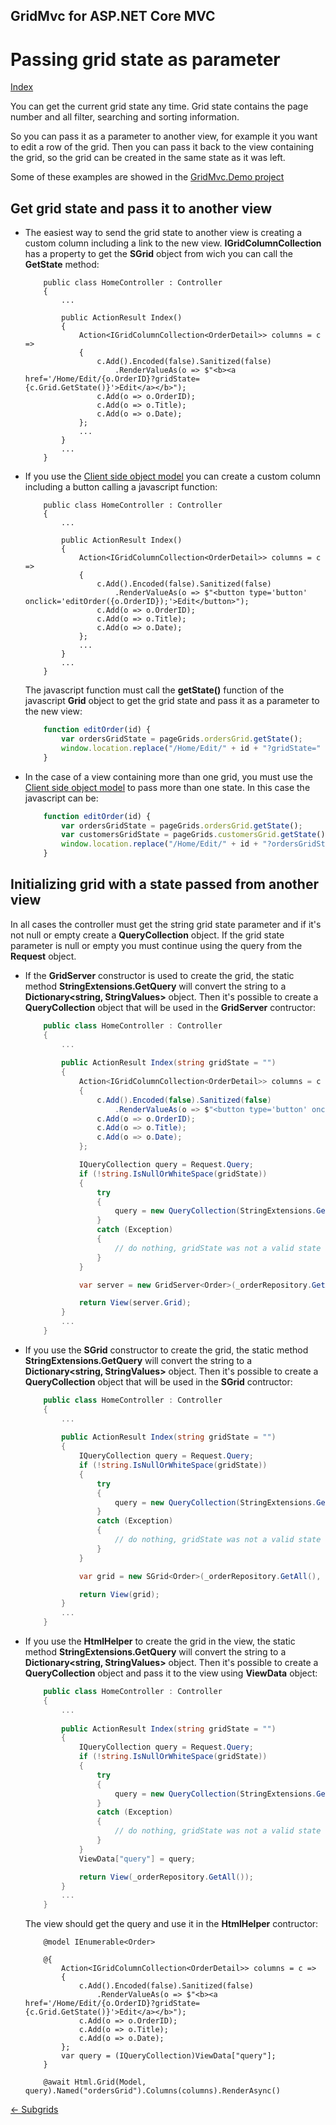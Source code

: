 ## GridMvc for ASP.NET Core MVC

# Passing grid state as parameter

[Index](Documentation.md)

You can get the current grid state any time.
Grid state contains the page number and all filter, searching and sorting information.

So you can pass it as a parameter to another view, for example it you want to edit a row of the grid.
Then you can pass it back to the view containing the grid, so the grid can be created in the same state as it was left.

Some of these examples are showed in the [GridMvc.Demo project](https://github.com/gustavnavar/Grid.Blazor/tree/master/GridMvc.Demo)

## Get grid state and pass it to another view

* The easiest way to send the grid state to another view is creating a custom column including a link to the new view.
    **IGridColumnCollection** has a property to get the **SGrid** object from wich you can call the **GetState** method:
    ```razor
        public class HomeController : Controller
        {
            ...
        
            public ActionResult Index()
            {
                Action<IGridColumnCollection<OrderDetail>> columns = c =>
                {
                    c.Add().Encoded(false).Sanitized(false)
                        .RenderValueAs(o => $"<b><a href='/Home/Edit/{o.OrderID}?gridState={c.Grid.GetState()}'>Edit</a></b>");
                    c.Add(o => o.OrderID);
                    c.Add(o => o.Title);
                    c.Add(o => o.Date);
                };
                ...
            }
            ...
        }
    
    ```

* If you use the [Client side object model](Client_side_object_model.md) you can create a custom column including a button calling a javascript function:
    ```razor
        public class HomeController : Controller
        {
            ...
        
            public ActionResult Index()
            {
                Action<IGridColumnCollection<OrderDetail>> columns = c =>
                {
                    c.Add().Encoded(false).Sanitized(false)
                        .RenderValueAs(o => $"<button type='button' onclick='editOrder({o.OrderID});'>Edit</button>");
                    c.Add(o => o.OrderID);
                    c.Add(o => o.Title);
                    c.Add(o => o.Date);
                };
                ...
            }
            ...
        }
    
    ```

    The javascript function must call the **getState()** function of the javascript **Grid** object to get the grid state and pass it as a parameter to the new view:
    ```javascript
        function editOrder(id) {
            var ordersGridState = pageGrids.ordersGrid.getState();
            window.location.replace("/Home/Edit/" + id + "?gridState=" + ordersGridState);
        }
    ```

* In the case of a view containing more than one grid, you must use the [Client side object model](Client_side_object_model.md) to pass more than one state.
In this case the javascript can be:
    ```javascript
        function editOrder(id) {
            var ordersGridState = pageGrids.ordersGrid.getState();
            var customersGridState = pageGrids.customersGrid.getState();
            window.location.replace("/Home/Edit/" + id + "?ordersGridState=" + ordersGridState + "&customersGridState=" + customersGridState );
        }
    ```

## Initializing grid with a state passed from another view

In all cases the controller must get the string grid state parameter and if it's not null or empty create a **QueryCollection** object.
If the grid state parameter is null or empty you must continue using the query from the **Request** object.

* If the **GridServer** constructor is used to create the grid, the static method **StringExtensions.GetQuery** will convert the string to a **Dictionary<string, StringValues>** object. 
Then it's possible to create a **QueryCollection** object that will be used in the **GridServer** contructor:
    ```c#
        public class HomeController : Controller
        {
            ...
        
            public ActionResult Index(string gridState = "")
            {
                Action<IGridColumnCollection<OrderDetail>> columns = c =>
                {
                    c.Add().Encoded(false).Sanitized(false)
                        .RenderValueAs(o => $"<button type='button' onclick='editOrder({o.OrderID});'>Edit</button>");
                    c.Add(o => o.OrderID);
                    c.Add(o => o.Title);
                    c.Add(o => o.Date);
                };

                IQueryCollection query = Request.Query;
                if (!string.IsNullOrWhiteSpace(gridState))
                {
                    try
                    {
                        query = new QueryCollection(StringExtensions.GetQuery(gridState));
                    }
                    catch (Exception)
                    {
                        // do nothing, gridState was not a valid state
                    }
                }

                var server = new GridServer<Order>(_orderRepository.GetAll(), query, false, "ordersGrid", columns, 10);

                return View(server.Grid);
            }
            ...
        }
     ```

* If you use the **SGrid** constructor to create the grid, the static method **StringExtensions.GetQuery** will convert the string to a **Dictionary<string, StringValues>** object. 
Then it's possible to create a **QueryCollection** object that will be used in the **SGrid** contructor:
    ```c#
        public class HomeController : Controller
        {
            ...
        
            public ActionResult Index(string gridState = "")
            {
                IQueryCollection query = Request.Query;
                if (!string.IsNullOrWhiteSpace(gridState))
                {
                    try
                    {
                        query = new QueryCollection(StringExtensions.GetQuery(gridState));
                    }
                    catch (Exception)
                    {
                        // do nothing, gridState was not a valid state
                    }
                }

                var grid = new SGrid<Order>(_orderRepository.GetAll(), query);

                return View(grid);
            }
            ...
        }
     ```

* If you use the **HtmlHelper** to create the grid in the view, the static method **StringExtensions.GetQuery** will convert the string to a **Dictionary<string, StringValues>** object. 
Then it's possible to create a **QueryCollection** object and pass it to the view using **ViewData** object:
    ```c#
        public class HomeController : Controller
        {
            ...
        
            public ActionResult Index(string gridState = "")
            {
                IQueryCollection query = Request.Query;
                if (!string.IsNullOrWhiteSpace(gridState))
                {
                    try
                    {
                        query = new QueryCollection(StringExtensions.GetQuery(gridState));
                    }
                    catch (Exception)
                    {
                        // do nothing, gridState was not a valid state
                    }
                }
                ViewData["query"] = query;

                return View(_orderRepository.GetAll());
            }
            ...
        }
    ```

    The view should get the query and use it in the **HtmlHelper** contructor: 
    ```razor
        @model IEnumerable<Order>

        @{
            Action<IGridColumnCollection<OrderDetail>> columns = c =>
            {
                c.Add().Encoded(false).Sanitized(false)
                    .RenderValueAs(o => $"<b><a href='/Home/Edit/{o.OrderID}?gridState={c.Grid.GetState()}'>Edit</a></b>");
                c.Add(o => o.OrderID);
                c.Add(o => o.Title);
                c.Add(o => o.Date);
            };
            var query = (IQueryCollection)ViewData["query"];
        }

        @await Html.Grid(Model, query).Named("ordersGrid").Columns(columns).RenderAsync()
     ```

[<- Subgrids](Subgrids.md)